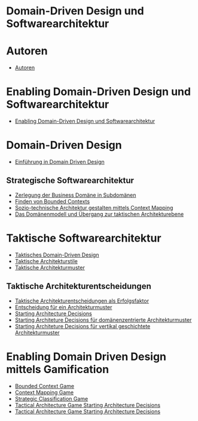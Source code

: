 # Domain-Driven Design und Softwarearchitektur

# Autoren

- [Autoren](./author/author.md)

# Enabling Domain-Driven Design und Softwarearchitektur

- [Enabling Domain-Driven Design und Softwarearchitektur](./introduction/introduction-de.md)

# Domain-Driven Design

- [Einführung in Domain Driven Design]()

## Strategische Softwarearchitektur

- [Zerlegung der Business Domäne in Subdomänen]()
- [Finden von Bounded Contexts]()
- [Sozio-technische Architektur gestalten mittels Context Mapping]()
- [Das Domänenmodell und Übergang zur taktischen Architekturebene]()

# Taktische Softwarearchitektur

- [Taktisches Domain-Driven Design]()
- [Taktische Architekturstile]()
- [Taktische Architekturmuster]()

## Taktische Architekturentscheidungen

- [Taktische Architekturentscheidungen als Erfolgsfaktor](../tag/tactical-architecture/tactical-architecture-intro-de.md)
- [Entscheidung für ein Architekturmuster]()
- [Starting Architecture Decisions](../tag/tactical-architecture/tactical-architecture-decisions-de.md)
- [Starting Architeture Decisions für domänenzentrierte Architekturmuster](../tag/tactical-architecture/tactical-architecture-decisions-domaincentric-de.md)
- [Starting Architeture Decisions für vertikal geschichtete Architekturmuster]()

# Enabling Domain Driven Design mittels Gamification

- [Bounded Context Game](./bcg/bcg-gameplay-de.md)
- [Context Mapping Game](./cmg/cmg-gameplay-de.md)
- [Strategic Classification Game](./scg/scg-gameplay-de.md)
- [Tactical Architecture Game Starting Architecture Decisions](./tag/tag-cp-game/tag-gameplay-ap-de.md)
- [Tactical Architecture Game Starting Architecture Decisions](./tag/tag-cp-game/tag-gameplay-sad-de.md)